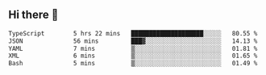 ## Hi there 👋

 <!--START_SECTION:waka-->

```txt
TypeScript        5 hrs 22 mins   ████████████████████░░░░░   80.55 %
JSON              56 mins         ███▓░░░░░░░░░░░░░░░░░░░░░   14.13 %
YAML              7 mins          ▒░░░░░░░░░░░░░░░░░░░░░░░░   01.81 %
XML               6 mins          ▒░░░░░░░░░░░░░░░░░░░░░░░░   01.65 %
Bash              5 mins          ▒░░░░░░░░░░░░░░░░░░░░░░░░   01.49 %
```

<!--END_SECTION:waka-->

<!--
**ValentinRapp/ValentinRapp** is a ✨ _special_ ✨ repository because its `README.md` (this file) appears on your GitHub profile.

Here are some ideas to get you started:

- 🔭 I’m currently working on ...
- 🌱 I’m currently learning ...
- 👯 I’m looking to collaborate on ...
- 🤔 I’m looking for help with ...
- 💬 Ask me about ...
- 📫 How to reach me: ...
- 😄 Pronouns: ...
- ⚡ Fun fact: ...
-->
